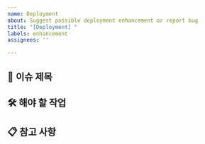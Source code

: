 ```yaml
---
name: Deployment
about: Suggest possible deployment enhancement or report bug
title: "[Deployment] "
labels: enhancement
assignees: ''

---
```


## 📌 이슈 제목

<!-- 이슈를 한 줄로 요약해주세요. -->

## 🛠 해야 할 작업

<!-- 이 이슈에서 해야 할 작업을 체크리스트로 작성해주세요. -->
<!-- - [ ] 작업 1 -->
<!-- - [ ] 작업 2 -->
<!-- - [ ] 작업 3 -->

## 📋 참고 사항

<!-- 관련 자료나 추가적인 설명이 필요하면 작성해주세요. -->
